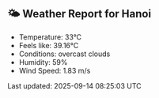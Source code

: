<!-- WEATHER-START -->
## 🌤 Weather Report for Hanoi

- Temperature: 33°C
- Feels like: 39.16°C
- Conditions: overcast clouds
- Humidity: 59%
- Wind Speed: 1.83 m/s

Last updated: 2025-09-14 08:25:03 UTC
<!-- WEATHER-END -->
